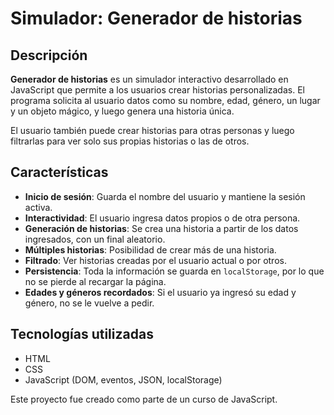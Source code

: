 # Simulador: Generador de historias

## Descripción
**Generador de historias** es un simulador interactivo desarrollado en JavaScript que permite a los usuarios crear historias personalizadas. El programa solicita al usuario datos como su nombre, edad, género, un lugar y un objeto mágico, y luego genera una historia única.

El usuario también puede crear historias para otras personas y luego filtrarlas para ver solo sus propias historias o las de otros.

## Características
- **Inicio de sesión**: Guarda el nombre del usuario y mantiene la sesión activa.
- **Interactividad**: El usuario ingresa datos propios o de otra persona.
- **Generación de historias**: Se crea una historia a partir de los datos ingresados, con un final aleatorio.
- **Múltiples historias**: Posibilidad de crear más de una historia.
- **Filtrado**: Ver historias creadas por el usuario actual o por otros.
- **Persistencia**: Toda la información se guarda en `localStorage`, por lo que no se pierde al recargar la página.
- **Edades y géneros recordados**: Si el usuario ya ingresó su edad y género, no se le vuelve a pedir.

## Tecnologías utilizadas
- HTML
- CSS
- JavaScript (DOM, eventos, JSON, localStorage)

Este proyecto fue creado como parte de un curso de JavaScript.

